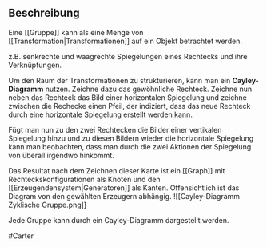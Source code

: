 ## Beschreibung
Eine [[Gruppe]] kann als eine Menge von [[Transformation|Transformationen]] auf ein Objekt betrachtet werden.

z.B. senkrechte und waagrechte Spiegelungen eines Rechtecks und ihre Verknüpfungen.

Um den Raum der Transformationen zu strukturieren, kann man ein **Cayley-Diagramm** nutzen.
Zeichne dazu das gewöhnliche Rechteck.
Zeichne nun neben das Rechteck das Bild einer horizontalen Spiegelung und zeichne zwischen die Rechecke einen Pfeil, der indiziert, dass das neue Rechteck durch eine horizontale Spiegelung erstellt werden kann.

Fügt man nun zu den zwei Rechtecken die Bilder einer vertikalen Spiegelung hinzu und zu diesen Bildern wieder die horizontale Spiegelung kann man beobachten, dass man durch die zwei Aktionen der Spiegelung von überall irgendwo hinkommt.

Das Resultat nach dem Zeichnen dieser Karte ist ein [[Graph]] mit Rechteckskonfigurationen als Knoten und den [[Erzeugendensystem|Generatoren]] als Kanten. 
Offensichtlich ist das Diagram von den gewählten Erzeugern abhängig.
![[Cayley-Diagramm Zyklische Gruppe.png]]



Jede Gruppe kann durch ein Cayley-Diagramm dargestellt werden.


#Carter